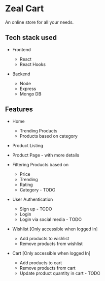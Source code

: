 # Zeal Cart

An online store for all your needs.

## Tech stack used

-   Frontend

    -   React
    -   React Hooks

-   Backend

    -   Node
    -   Express
    -   Mongo DB

## Features

-   Home

    -   Trending Products
    -   Products based on category

-   Product Listing

-   Product Page - with more details

-   Filtering Products based on

    -   Price
    -   Trending
    -   Rating
    -   Category - TODO

-   User Authentication

    -   Sign up - TODO
    -   Login
    -   Login via social media - TODO

-   Wishlist [Only accessible when logged In]

    -   Add products to wishlist
    -   Remove products from wishlist

-   Cart [Only accessible when logged In]

    -   Add products to cart
    -   Remove products from cart
    -   Update product quantity in cart - TODO
